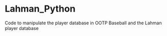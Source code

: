 # Lahman_Python
Code to manipulate the player database in OOTP Baseball and the Lahman player database
